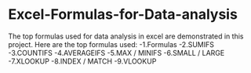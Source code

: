 # Excel-Formulas-for-Data-analysis

The top formulas used for data analysis in excel are demonstrated in this project.
Here are the top formulas used:
-1.Formulas
-2.SUMIFS
-3.COUNTIFS
-4.AVERAGEIFS
-5.MAX / MINIFS
-6.SMALL / LARGE
-7.XLOOKUP
-8.INDEX / MATCH
-9.VLOOKUP
